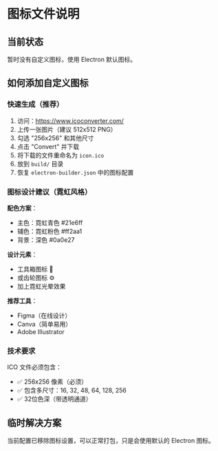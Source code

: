 # 图标文件说明

## 当前状态
暂时没有自定义图标，使用 Electron 默认图标。

## 如何添加自定义图标

### 快速生成（推荐）

1. 访问：https://www.icoconverter.com/
2. 上传一张图片（建议 512x512 PNG）
3. 勾选 "256x256" 和其他尺寸
4. 点击 "Convert" 并下载
5. 将下载的文件重命名为 `icon.ico`
6. 放到 `build/` 目录
7. 恢复 `electron-builder.json` 中的图标配置

### 图标设计建议（霓虹风格）

**配色方案**：
- 主色：霓虹青色 #21e6ff
- 辅色：霓虹粉色 #ff2aa1
- 背景：深色 #0a0e27

**设计元素**：
- 工具箱图标 🧰
- 或齿轮图标 ⚙️
- 加上霓虹光晕效果

**推荐工具**：
- Figma（在线设计）
- Canva（简单易用）
- Adobe Illustrator

### 技术要求

ICO 文件必须包含：
- ✅ 256x256 像素（必须）
- ✅ 包含多尺寸：16, 32, 48, 64, 128, 256
- ✅ 32位色深（带透明通道）

## 临时解决方案

当前配置已移除图标设置，可以正常打包，只是会使用默认的 Electron 图标。

